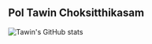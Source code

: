 ## Pol Tawin Choksitthikasam


![Tawin's GitHub stats](https://github-readme-stats.vercel.app/api?username=poltawin&show_icons=true&theme=tokyonight)


<!--
**poltawin/poltawin** is a ✨ _special_ ✨ repository because its `README.md` (this file) appears on your GitHub profile.

Here are some ideas to get you started:

- 🔭 I’m currently working on ...
- 🌱 I’m currently learning ...
- 👯 I’m looking to collaborate on ...
- 🤔 I’m looking for help with ...
- 💬 Ask me about ...
- 📫 How to reach me: ...
- 😄 Pronouns: ...
- ⚡ Fun fact: ...
-->
